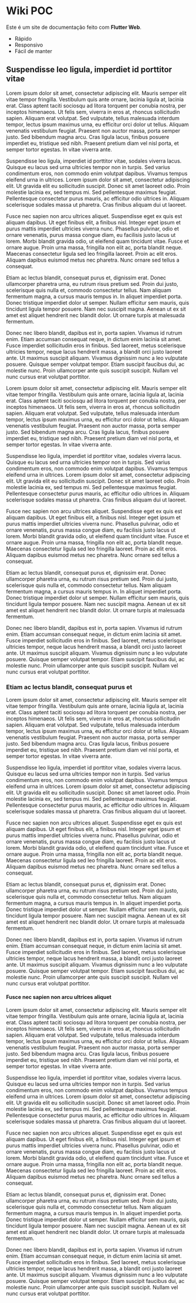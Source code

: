# Wiki POC

Este é um site de documentação feito com **Flutter Web**.

- Rápido
- Responsivo
- Fácil de manter

## Suspendisse leo ligula, imperdiet id porttitor vitae

Lorem ipsum dolor sit amet, consectetur adipiscing elit. Mauris semper elit vitae tempor fringilla. Vestibulum quis ante ornare, lacinia ligula at, lacinia erat. Class aptent taciti sociosqu ad litora torquent per conubia nostra, per inceptos himenaeos. Ut felis sem, viverra in eros at, rhoncus sollicitudin sapien. Aliquam erat volutpat. Sed vulputate, tellus malesuada interdum tempor, lectus ipsum maximus urna, eu efficitur orci dolor ut tellus. Aliquam venenatis vestibulum feugiat. Praesent non auctor massa, porta semper justo. Sed bibendum magna arcu. Cras ligula lacus, finibus posuere imperdiet eu, tristique sed nibh. Praesent pretium diam vel nisl porta, et semper tortor egestas. In vitae viverra ante.

Suspendisse leo ligula, imperdiet id porttitor vitae, sodales viverra lacus. Quisque eu lacus sed urna ultricies tempor non in turpis. Sed varius condimentum eros, non commodo enim volutpat dapibus. Vivamus tempus eleifend urna in ultrices. Lorem ipsum dolor sit amet, consectetur adipiscing elit. Ut gravida elit eu sollicitudin suscipit. Donec sit amet laoreet odio. Proin molestie lacinia ex, sed tempus mi. Sed pellentesque maximus feugiat. Pellentesque consectetur purus mauris, ac efficitur odio ultrices in. Aliquam scelerisque sodales massa ut pharetra. Cras finibus aliquam dui ut laoreet.

Fusce nec sapien non arcu ultrices aliquet. Suspendisse eget ex quis est aliquam dapibus. Ut eget finibus elit, a finibus nisl. Integer eget ipsum et purus mattis imperdiet ultricies viverra nunc. Phasellus pulvinar, odio et ornare venenatis, purus massa congue diam, eu facilisis justo lacus ut lorem. Morbi blandit gravida odio, ut eleifend quam tincidunt vitae. Fusce et ornare augue. Proin urna massa, fringilla non elit ac, porta blandit neque. Maecenas consectetur ligula sed leo fringilla laoreet. Proin ac elit eros. Aliquam dapibus euismod metus nec pharetra. Nunc ornare sed tellus a consequat.

Etiam ac lectus blandit, consequat purus et, dignissim erat. Donec ullamcorper pharetra urna, eu rutrum risus pretium sed. Proin dui justo, scelerisque quis nulla et, commodo consectetur tellus. Nam aliquam fermentum magna, a cursus mauris tempus in. In aliquet imperdiet porta. Donec tristique imperdiet dolor ut semper. Nullam efficitur sem mauris, quis tincidunt ligula tempor posuere. Nam nec suscipit magna. Aenean ut ex sit amet est aliquet hendrerit nec blandit dolor. Ut ornare turpis at malesuada fermentum.

Donec nec libero blandit, dapibus est in, porta sapien. Vivamus id rutrum enim. Etiam accumsan consequat neque, in dictum enim lacinia sit amet. Fusce imperdiet sollicitudin eros in finibus. Sed laoreet, metus scelerisque ultricies tempor, neque lacus hendrerit massa, a blandit orci justo laoreet ante. Ut maximus suscipit aliquam. Vivamus dignissim nunc a leo vulputate posuere. Quisque semper volutpat tempor. Etiam suscipit faucibus dui, ac molestie nunc. Proin ullamcorper ante quis suscipit suscipit. Nullam vel nunc cursus erat volutpat porttitor.

Lorem ipsum dolor sit amet, consectetur adipiscing elit. Mauris semper elit vitae tempor fringilla. Vestibulum quis ante ornare, lacinia ligula at, lacinia erat. Class aptent taciti sociosqu ad litora torquent per conubia nostra, per inceptos himenaeos. Ut felis sem, viverra in eros at, rhoncus sollicitudin sapien. Aliquam erat volutpat. Sed vulputate, tellus malesuada interdum tempor, lectus ipsum maximus urna, eu efficitur orci dolor ut tellus. Aliquam venenatis vestibulum feugiat. Praesent non auctor massa, porta semper justo. Sed bibendum magna arcu. Cras ligula lacus, finibus posuere imperdiet eu, tristique sed nibh. Praesent pretium diam vel nisl porta, et semper tortor egestas. In vitae viverra ante.

Suspendisse leo ligula, imperdiet id porttitor vitae, sodales viverra lacus. Quisque eu lacus sed urna ultricies tempor non in turpis. Sed varius condimentum eros, non commodo enim volutpat dapibus. Vivamus tempus eleifend urna in ultrices. Lorem ipsum dolor sit amet, consectetur adipiscing elit. Ut gravida elit eu sollicitudin suscipit. Donec sit amet laoreet odio. Proin molestie lacinia ex, sed tempus mi. Sed pellentesque maximus feugiat. Pellentesque consectetur purus mauris, ac efficitur odio ultrices in. Aliquam scelerisque sodales massa ut pharetra. Cras finibus aliquam dui ut laoreet.

Fusce nec sapien non arcu ultrices aliquet. Suspendisse eget ex quis est aliquam dapibus. Ut eget finibus elit, a finibus nisl. Integer eget ipsum et purus mattis imperdiet ultricies viverra nunc. Phasellus pulvinar, odio et ornare venenatis, purus massa congue diam, eu facilisis justo lacus ut lorem. Morbi blandit gravida odio, ut eleifend quam tincidunt vitae. Fusce et ornare augue. Proin urna massa, fringilla non elit ac, porta blandit neque. Maecenas consectetur ligula sed leo fringilla laoreet. Proin ac elit eros. Aliquam dapibus euismod metus nec pharetra. Nunc ornare sed tellus a consequat.

Etiam ac lectus blandit, consequat purus et, dignissim erat. Donec ullamcorper pharetra urna, eu rutrum risus pretium sed. Proin dui justo, scelerisque quis nulla et, commodo consectetur tellus. Nam aliquam fermentum magna, a cursus mauris tempus in. In aliquet imperdiet porta. Donec tristique imperdiet dolor ut semper. Nullam efficitur sem mauris, quis tincidunt ligula tempor posuere. Nam nec suscipit magna. Aenean ut ex sit amet est aliquet hendrerit nec blandit dolor. Ut ornare turpis at malesuada fermentum.

Donec nec libero blandit, dapibus est in, porta sapien. Vivamus id rutrum enim. Etiam accumsan consequat neque, in dictum enim lacinia sit amet. Fusce imperdiet sollicitudin eros in finibus. Sed laoreet, metus scelerisque ultricies tempor, neque lacus hendrerit massa, a blandit orci justo laoreet ante. Ut maximus suscipit aliquam. Vivamus dignissim nunc a leo vulputate posuere. Quisque semper volutpat tempor. Etiam suscipit faucibus dui, ac molestie nunc. Proin ullamcorper ante quis suscipit suscipit. Nullam vel nunc cursus erat volutpat porttitor.

### Etiam ac lectus blandit, consequat purus et

Lorem ipsum dolor sit amet, consectetur adipiscing elit. Mauris semper elit vitae tempor fringilla. Vestibulum quis ante ornare, lacinia ligula at, lacinia erat. Class aptent taciti sociosqu ad litora torquent per conubia nostra, per inceptos himenaeos. Ut felis sem, viverra in eros at, rhoncus sollicitudin sapien. Aliquam erat volutpat. Sed vulputate, tellus malesuada interdum tempor, lectus ipsum maximus urna, eu efficitur orci dolor ut tellus. Aliquam venenatis vestibulum feugiat. Praesent non auctor massa, porta semper justo. Sed bibendum magna arcu. Cras ligula lacus, finibus posuere imperdiet eu, tristique sed nibh. Praesent pretium diam vel nisl porta, et semper tortor egestas. In vitae viverra ante.

Suspendisse leo ligula, imperdiet id porttitor vitae, sodales viverra lacus. Quisque eu lacus sed urna ultricies tempor non in turpis. Sed varius condimentum eros, non commodo enim volutpat dapibus. Vivamus tempus eleifend urna in ultrices. Lorem ipsum dolor sit amet, consectetur adipiscing elit. Ut gravida elit eu sollicitudin suscipit. Donec sit amet laoreet odio. Proin molestie lacinia ex, sed tempus mi. Sed pellentesque maximus feugiat. Pellentesque consectetur purus mauris, ac efficitur odio ultrices in. Aliquam scelerisque sodales massa ut pharetra. Cras finibus aliquam dui ut laoreet.

Fusce nec sapien non arcu ultrices aliquet. Suspendisse eget ex quis est aliquam dapibus. Ut eget finibus elit, a finibus nisl. Integer eget ipsum et purus mattis imperdiet ultricies viverra nunc. Phasellus pulvinar, odio et ornare venenatis, purus massa congue diam, eu facilisis justo lacus ut lorem. Morbi blandit gravida odio, ut eleifend quam tincidunt vitae. Fusce et ornare augue. Proin urna massa, fringilla non elit ac, porta blandit neque. Maecenas consectetur ligula sed leo fringilla laoreet. Proin ac elit eros. Aliquam dapibus euismod metus nec pharetra. Nunc ornare sed tellus a consequat.

Etiam ac lectus blandit, consequat purus et, dignissim erat. Donec ullamcorper pharetra urna, eu rutrum risus pretium sed. Proin dui justo, scelerisque quis nulla et, commodo consectetur tellus. Nam aliquam fermentum magna, a cursus mauris tempus in. In aliquet imperdiet porta. Donec tristique imperdiet dolor ut semper. Nullam efficitur sem mauris, quis tincidunt ligula tempor posuere. Nam nec suscipit magna. Aenean ut ex sit amet est aliquet hendrerit nec blandit dolor. Ut ornare turpis at malesuada fermentum.

Donec nec libero blandit, dapibus est in, porta sapien. Vivamus id rutrum enim. Etiam accumsan consequat neque, in dictum enim lacinia sit amet. Fusce imperdiet sollicitudin eros in finibus. Sed laoreet, metus scelerisque ultricies tempor, neque lacus hendrerit massa, a blandit orci justo laoreet ante. Ut maximus suscipit aliquam. Vivamus dignissim nunc a leo vulputate posuere. Quisque semper volutpat tempor. Etiam suscipit faucibus dui, ac molestie nunc. Proin ullamcorper ante quis suscipit suscipit. Nullam vel nunc cursus erat volutpat porttitor.

#### Fusce nec sapien non arcu ultrices aliquet

Lorem ipsum dolor sit amet, consectetur adipiscing elit. Mauris semper elit vitae tempor fringilla. Vestibulum quis ante ornare, lacinia ligula at, lacinia erat. Class aptent taciti sociosqu ad litora torquent per conubia nostra, per inceptos himenaeos. Ut felis sem, viverra in eros at, rhoncus sollicitudin sapien. Aliquam erat volutpat. Sed vulputate, tellus malesuada interdum tempor, lectus ipsum maximus urna, eu efficitur orci dolor ut tellus. Aliquam venenatis vestibulum feugiat. Praesent non auctor massa, porta semper justo. Sed bibendum magna arcu. Cras ligula lacus, finibus posuere imperdiet eu, tristique sed nibh. Praesent pretium diam vel nisl porta, et semper tortor egestas. In vitae viverra ante.

Suspendisse leo ligula, imperdiet id porttitor vitae, sodales viverra lacus. Quisque eu lacus sed urna ultricies tempor non in turpis. Sed varius condimentum eros, non commodo enim volutpat dapibus. Vivamus tempus eleifend urna in ultrices. Lorem ipsum dolor sit amet, consectetur adipiscing elit. Ut gravida elit eu sollicitudin suscipit. Donec sit amet laoreet odio. Proin molestie lacinia ex, sed tempus mi. Sed pellentesque maximus feugiat. Pellentesque consectetur purus mauris, ac efficitur odio ultrices in. Aliquam scelerisque sodales massa ut pharetra. Cras finibus aliquam dui ut laoreet.

Fusce nec sapien non arcu ultrices aliquet. Suspendisse eget ex quis est aliquam dapibus. Ut eget finibus elit, a finibus nisl. Integer eget ipsum et purus mattis imperdiet ultricies viverra nunc. Phasellus pulvinar, odio et ornare venenatis, purus massa congue diam, eu facilisis justo lacus ut lorem. Morbi blandit gravida odio, ut eleifend quam tincidunt vitae. Fusce et ornare augue. Proin urna massa, fringilla non elit ac, porta blandit neque. Maecenas consectetur ligula sed leo fringilla laoreet. Proin ac elit eros. Aliquam dapibus euismod metus nec pharetra. Nunc ornare sed tellus a consequat.

Etiam ac lectus blandit, consequat purus et, dignissim erat. Donec ullamcorper pharetra urna, eu rutrum risus pretium sed. Proin dui justo, scelerisque quis nulla et, commodo consectetur tellus. Nam aliquam fermentum magna, a cursus mauris tempus in. In aliquet imperdiet porta. Donec tristique imperdiet dolor ut semper. Nullam efficitur sem mauris, quis tincidunt ligula tempor posuere. Nam nec suscipit magna. Aenean ut ex sit amet est aliquet hendrerit nec blandit dolor. Ut ornare turpis at malesuada fermentum.

Donec nec libero blandit, dapibus est in, porta sapien. Vivamus id rutrum enim. Etiam accumsan consequat neque, in dictum enim lacinia sit amet. Fusce imperdiet sollicitudin eros in finibus. Sed laoreet, metus scelerisque ultricies tempor, neque lacus hendrerit massa, a blandit orci justo laoreet ante. Ut maximus suscipit aliquam. Vivamus dignissim nunc a leo vulputate posuere. Quisque semper volutpat tempor. Etiam suscipit faucibus dui, ac molestie nunc. Proin ullamcorper ante quis suscipit suscipit. Nullam vel nunc cursus erat volutpat porttitor.
